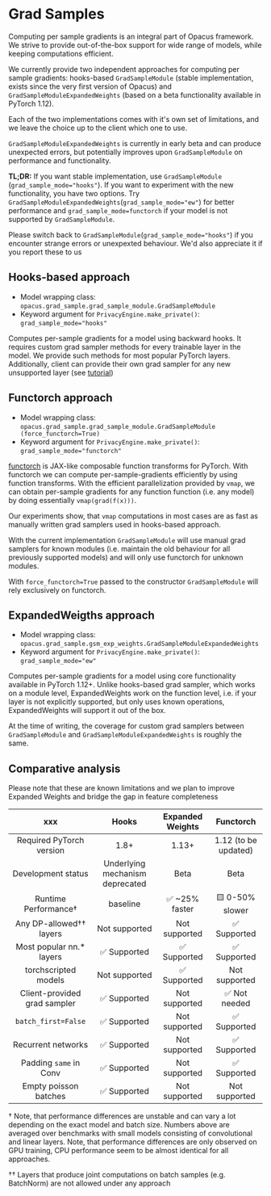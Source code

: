 # Grad Samples

Computing per sample gradients is an integral part of Opacus framework. We strive to provide out-of-the-box support for
wide range of models, while keeping computations efficient.

We currently provide two independent approaches for computing per sample gradients: hooks-based ``GradSampleModule``
(stable implementation, exists since the very first version of Opacus) and ``GradSampleModuleExpandedWeights``
(based on a beta functionality available in PyTorch 1.12).

Each of the two implementations comes with it's own set of limitations, and we leave the choice up to the client
which one to use.

``GradSampleModuleExpandedWeights`` is currently in early beta and can produce unexpected errors, but potentially
improves upon ``GradSampleModule`` on performance and functionality.

**TL;DR:** If you want stable implementation, use ``GradSampleModule`` (`grad_sample_mode="hooks"`).
If you want to experiment with the new functionality, you have two options. Try 
``GradSampleModuleExpandedWeights``(`grad_sample_mode="ew"`) for better performance and `grad_sample_mode=functorch` 
if your model is not supported by ``GradSampleModule``. 

Please switch back to ``GradSampleModule``(`grad_sample_mode="hooks"`) if you encounter strange errors or unexpexted behaviour.
We'd also appreciate it if you report these to us

## Hooks-based approach
- Model wrapping class: ``opacus.grad_sample.grad_sample_module.GradSampleModule``
- Keyword argument for ``PrivacyEngine.make_private()``: `grad_sample_mode="hooks"`

Computes per-sample gradients for a model using backward hooks. It requires custom grad sampler methods for every
trainable layer in the model. We provide such methods for most popular PyTorch layers. Additionally, client can
provide their own grad sampler for any new unsupported layer (see [tutorial](https://github.com/pytorch/opacus/blob/main/tutorials/guide_to_grad_sampler.ipynb))

## Functorch approach
- Model wrapping class: ``opacus.grad_sample.grad_sample_module.GradSampleModule (force_functorch=True)``
- Keyword argument for ``PrivacyEngine.make_private()``: `grad_sample_mode="functorch"`

[functorch](https://pytorch.org/functorch/stable/) is JAX-like composable function transforms for PyTorch.
With functorch we can compute per-sample-gradients efficiently by using function transforms. With the efficient
parallelization provided by `vmap`, we can obtain per-sample gradients for any function function (i.e. any model) by 
doing essentially `vmap(grad(f(x)))`. 

Our experiments show, that `vmap` computations in most cases are as fast as manually written grad samplers used in 
hooks-based approach.

With the current implementation `GradSampleModule` will use manual grad samplers for known modules (i.e. maintain the
old behaviour for all previously supported models) and will only use functorch for unknown modules.

With `force_functorch=True` passed to the constructor `GradSampleModule` will rely exclusively on functorch. 

## ExpandedWeigths approach
- Model wrapping class: ``opacus.grad_sample.gsm_exp_weights.GradSampleModuleExpandedWeights``
- Keyword argument for ``PrivacyEngine.make_private()``: `grad_sample_mode="ew"`

Computes per-sample gradients for a model using core functionality available in PyTorch 1.12+. Unlike hooks-based
grad sampler, which works on a module level, ExpandedWeights work on the function level, i.e. if your layer is not
explicitly supported, but only uses known operations, ExpandedWeights will support it out of the box.

At the time of writing, the coverage for custom grad samplers between ``GradSampleModule`` and ``GradSampleModuleExpandedWeights``
is roughly the same.

## Comparative analysis

Please note that these are known limitations and we plan to improve Expanded Weights and bridge the gap in feature completeness


| xxx                          | Hooks                           | Expanded Weights | Functorch    |
|:----------------------------:|:-------------------------------:|:----------------:|:------------:| 
| Required PyTorch version     | 1.8+                            | 1.13+            | 1.12 (to be updated) |
| Development status           | Underlying mechanism deprecated | Beta             | Beta         | 
| Runtime Performance†          | baseline                       | ✅ ~25% faster  | 🟨 0-50% slower |
| Any DP-allowed†† layers       | Not supported                   | Not supported   | ✅ Supported |
| Most popular nn.* layers     | ✅ Supported                    | ✅ Supported    | ✅ Supported  | 
| torchscripted models         | Not supported                   | ✅ Supported    | Not supported |
| Client-provided grad sampler | ✅ Supported                    | Not supported   | ✅ Not needed |
| `batch_first=False`          | ✅ Supported                    | Not supported   | ✅ Supported  |
| Recurrent networks           | ✅ Supported                    | Not supported   | ✅ Supported  |
| Padding `same` in Conv       | ✅ Supported                    | Not supported   | ✅ Supported  |
| Empty poisson batches        | ✅ Supported                    | Not supported   | Not supported  |

† Note, that performance differences are unstable and can vary a lot depending on the exact model and batch size. 
Numbers above are averaged over benchmarks with small models consisting of convolutional and linear layers. 
Note, that performance differences are only observed on GPU training, CPU performance seem to be almost identical 
for all approaches.

†† Layers that produce joint computations on batch samples (e.g. BatchNorm) are not allowed under any approach    

